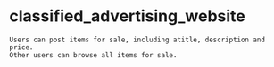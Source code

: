 # classified_advertising_website
    Users can post items for sale, including atitle, description and price.
    Other users can browse all items for sale.
